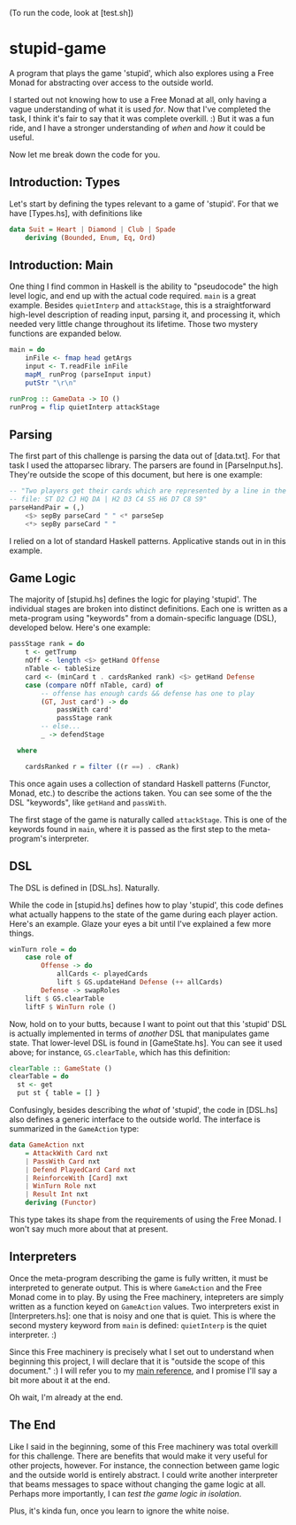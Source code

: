 (To run the code, look at [test.sh])

stupid-game
===========

A program that plays the game 'stupid', which also explores using a Free
Monad for abstracting over access to the outside world.

I started out not knowing how to use a Free Monad at all, only having a
vague understanding of what it is used *for*. Now that I've completed the
task, I think it's fair to say that it was complete overkill. :) But it was
a fun ride, and I have a stronger understanding of *when* and *how* it
could be useful.

Now let me break down the code for you.

Introduction: Types
-------------------

Let's start by defining the types relevant to a game of 'stupid'. For that
we have [Types.hs], with definitions like

```haskell
data Suit = Heart | Diamond | Club | Spade
    deriving (Bounded, Enum, Eq, Ord)
```

Introduction: Main
------------------

One thing I find common in Haskell is the ability to "pseudocode" the high
level logic, and end up with the actual code required. `main` is a great
example. Besides `quietInterp` and `attackStage`, this is a straightforward
high-level description of reading input, parsing it, and processing it,
which needed very little change throughout its lifetime. Those two mystery
functions are expanded below.

```haskell
main = do
    inFile <- fmap head getArgs
    input <- T.readFile inFile
    mapM_ runProg (parseInput input)
    putStr "\r\n"

runProg :: GameData -> IO ()
runProg = flip quietInterp attackStage
```

Parsing
-------

The first part of this challenge is parsing the data out of [data.txt]. For
that task I used the attoparsec library. The parsers are found in
[ParseInput.hs]. They're outside the scope of this document, but here is
one example:


```haskell
-- "Two players get their cards which are represented by a line in the
-- file: ST D2 CJ HQ DA | H2 D3 C4 S5 H6 D7 C8 S9"
parseHandPair = (,)
    <$> sepBy parseCard " " <* parseSep
    <*> sepBy parseCard " "
```

I relied on a lot of standard Haskell patterns. Applicative stands out in
in this example.

Game Logic
----------

The majority of [stupid.hs] defines the logic for playing 'stupid'. The
individual stages are broken into distinct definitions. Each one is written
as a meta-program using "keywords" from a domain-specific language (DSL),
developed below. Here's one example:

```haskell
passStage rank = do
    t <- getTrump
    nOff <- length <$> getHand Offense
    nTable <- tableSize
    card <- (minCard t . cardsRanked rank) <$> getHand Defense
    case (compare nOff nTable, card) of
        -- offense has enough cards && defense has one to play
        (GT, Just card') -> do
            passWith card'
            passStage rank
        -- else...
        _ -> defendStage

  where

    cardsRanked r = filter ((r ==) . cRank)
```

This once again uses a collection of standard Haskell patterns (Functor,
Monad, etc.) to describe the actions taken. You can see some of the the DSL
"keywords", like `getHand` and `passWith`.

The first stage of the game is naturally called `attackStage`. This is one
of the keywords found in `main`, where it is passed as the first step to the
meta-program's interpreter.

DSL
---

The DSL is defined in [DSL.hs]. Naturally.

While the code in [stupid.hs] defines how to play 'stupid', this code
defines what actually happens to the state of the game during each player
action. Here's an example. Glaze your eyes a bit until I've explained a few
more things.

```haskell
winTurn role = do
    case role of
        Offense -> do
            allCards <- playedCards
            lift $ GS.updateHand Defense (++ allCards)
        Defense -> swapRoles
    lift $ GS.clearTable
    liftF $ WinTurn role ()
```

Now, hold on to your butts, because I want to point out that this
'stupid' DSL is actually implemented in terms of *another* DSL that
manipulates game state. That lower-level DSL is found in [GameState.hs].
You can see it used above; for instance, `GS.clearTable`, which has this
definition:

```haskell
clearTable :: GameState ()
clearTable = do
  st <- get
  put st { table = [] }
```

Confusingly, besides describing the *what* of 'stupid', the code in
[DSL.hs] also defines a generic interface to the outside world. The
interface is summarized in the `GameAction` type:

```haskell
data GameAction nxt
    = AttackWith Card nxt
    | PassWith Card nxt
    | Defend PlayedCard Card nxt
    | ReinforceWith [Card] nxt
    | WinTurn Role nxt
    | Result Int nxt
    deriving (Functor)
```

This type takes its shape from the requirements of using the Free Monad. I
won't say much more about that at present.

Interpreters
------------

Once the meta-program describing the game is fully written, it must be
interpreted to generate output. This is where `GameAction` and the Free
Monad come in to play. By using the Free machinery, intepreters are simply
written as a function keyed on `GameAction` values. Two interpreters exist in
[Interpreters.hs]: one that is noisy and one that is quiet. This is where
the second mystery keyword from `main` is defined: `quietInterp` is the
quiet interpreter. :)

Since this Free machinery is precisely what I set out to understand when
beginning this project, I will declare that it is "outside the scope of
this document." :) I will refer you to my
[main reference](http://www.haskellforall.com/2012/06/you-could-have-invented-free-monads.html),
and I promise I'll say a bit more about it at the end.

Oh wait, I'm already at the end.

The End
-------

Like I said in the beginning, some of this Free machinery was total
overkill for this challenge. There are benefits that would make it very
useful for other projects, however. For instance, the connection between
game logic and the outside world is entirely abstract. I could write
another interpreter that beams messages to space without changing the game
logic at all. Perhaps more importantly, I can *test the game logic in
isolation*.

Plus, it's kinda fun, once you learn to ignore the white noise.
